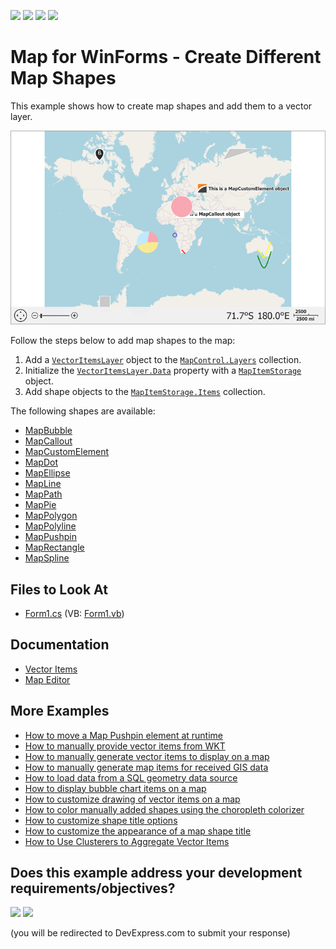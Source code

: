 <!-- default badges list -->
![](https://img.shields.io/endpoint?url=https://codecentral.devexpress.com/api/v1/VersionRange/128576291/21.1.4%2B)
[![](https://img.shields.io/badge/Open_in_DevExpress_Support_Center-FF7200?style=flat-square&logo=DevExpress&logoColor=white)](https://supportcenter.devexpress.com/ticket/details/T139819)
[![](https://img.shields.io/badge/📖_How_to_use_DevExpress_Examples-e9f6fc?style=flat-square)](https://docs.devexpress.com/GeneralInformation/403183)
[![](https://img.shields.io/badge/💬_Leave_Feedback-feecdd?style=flat-square)](#does-this-example-address-your-development-requirementsobjectives)
<!-- default badges end -->

# Map for WinForms - Create Different Map Shapes

This example shows how to create map shapes and add them to a vector layer. 

![](Images/resulting-map.png)

Follow the steps below to add map shapes to the map:

1. Add a [`VectorItemsLayer`](https://docs.devexpress.com/WindowsForms/DevExpress.XtraMap.VectorItemsLayer) object to the [`MapControl.Layers`](https://docs.devexpress.com/WindowsForms/DevExpress.XtraMap.MapControl.Layers) collection.
2. Initialize the [`VectorItemsLayer.Data`](https://docs.devexpress.com/WindowsForms/DevExpress.XtraMap.VectorItemsLayer.Data) property with a [`MapItemStorage`](https://docs.devexpress.com/WindowsForms/DevExpress.XtraMap.MapItemStorage) object.
3. Add shape objects to the [`MapItemStorage.Items`](https://docs.devexpress.com/WindowsForms/DevExpress.XtraMap.MapItemStorage.Items) collection.

The following shapes are available:

* [MapBubble](https://docs.devexpress.com/WindowsForms/DevExpress.XtraMap.MapBubble)
* [MapCallout](https://docs.devexpress.com/WindowsForms/DevExpress.XtraMap.MapCallout)
* [MapCustomElement](https://docs.devexpress.com/WindowsForms/DevExpress.XtraMap.MapCustomElement)
* [MapDot](https://docs.devexpress.com/WindowsForms/DevExpress.XtraMap.MapDot)
* [MapEllipse](https://docs.devexpress.com/WindowsForms/DevExpress.XtraMap.MapEllipse)
* [MapLine](https://docs.devexpress.com/WindowsForms/DevExpress.XtraMap.MapLine)
* [MapPath](https://docs.devexpress.com/WindowsForms/DevExpress.XtraMap.MapPath)
* [MapPie](https://docs.devexpress.com/WindowsForms/DevExpress.XtraMap.MapPie)
* [MapPolygon](https://docs.devexpress.com/WindowsForms/DevExpress.XtraMap.MapPolygon)
* [MapPolyline](https://docs.devexpress.com/WindowsForms/DevExpress.XtraMap.MapPolyline)
* [MapPushpin](https://docs.devexpress.com/WindowsForms/DevExpress.XtraMap.MapPushpin)
* [MapRectangle](https://docs.devexpress.com/WindowsForms/DevExpress.XtraMap.MapRectangle)
* [MapSpline](https://docs.devexpress.com/WindowsForms/DevExpress.XtraMap.MapSpline)


## Files to Look At

* [Form1.cs](./CS/MapItemsExample/Form1.cs) (VB: [Form1.vb](./VB/MapItemsExample/Form1.vb))

## Documentation

* [Vector Items](https://docs.devexpress.com/WindowsForms/15091/controls-and-libraries/map-control/visual-elements/vector-items)
* [Map Editor](https://docs.devexpress.com/WindowsForms/120215/controls-and-libraries/map-control/end-user-features/map-editor)

## More Examples

* [How to move a Map Pushpin element at runtime](https://github.com/DevExpress-Examples/how-to-move-a-map-pushpin-element-at-runtime-t190789)
* [How to manually provide vector items from WKT](https://github.com/DevExpress-Examples/how-to-manually-provide-vector-items-from-wkt-t222638)
* [How to manually generate vector items to display on a map](https://github.com/DevExpress-Examples/how-to-manually-generate-vector-items-to-display-on-a-map-t114954)
* [How to manually generate map items for received GIS data](https://github.com/DevExpress-Examples/how-to-manually-generate-map-items-for-received-gis-data-t188443)
* [How to load data from a SQL geometry data source](https://github.com/DevExpress-Examples/how-to-load-data-from-a-sql-geometry-data-source-t175898)
* [How to display bubble chart items on a map](https://github.com/DevExpress-Examples/how-to-display-bubble-chart-items-on-a-map-t113410)
* [How to customize drawing of vector items on a map](https://github.com/DevExpress-Examples/how-to-customize-drawing-of-vector-items-on-a-map-t120297)
* [How to color manually added shapes using the choropleth colorizer](https://github.com/DevExpress-Examples/how-to-color-manually-added-shapes-using-the-choropleth-colorizer-e4744)
* [How to customize shape title options](https://github.com/DevExpress-Examples/how-to-customize-shape-title-options-t202086)
* [How to customize the appearance of a map shape title](https://github.com/DevExpress-Examples/how-to-customize-the-appearance-of-a-map-shape-title-e5184)
* [How to Use Clusterers to Aggregate Vector Items](https://github.com/DevExpress-Examples/winforms-map-aggregate-vector-items-using-a-clusterer)
<!-- feedback -->
## Does this example address your development requirements/objectives?

[<img src="https://www.devexpress.com/support/examples/i/yes-button.svg"/>](https://www.devexpress.com/support/examples/survey.xml?utm_source=github&utm_campaign=winforms-map-create-different-map-shapes&~~~was_helpful=yes) [<img src="https://www.devexpress.com/support/examples/i/no-button.svg"/>](https://www.devexpress.com/support/examples/survey.xml?utm_source=github&utm_campaign=winforms-map-create-different-map-shapes&~~~was_helpful=no)

(you will be redirected to DevExpress.com to submit your response)
<!-- feedback end -->
